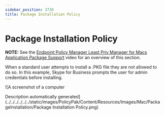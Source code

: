 ```yaml
---
sidebar_position: 3738
title: Package Installation Policy
---
```


# Package Installation Policy

**NOTE:** See the [Endpoint Policy Manager Least Priv Manager for Macs Application Package Support](../../Video/LeastPrivilege/Mac/ApplicationPackage "Endpoint Policy Manager Least Priv Manager for Macs Application Package Support") video for an overview of this section.

When a standard user attempts to install a .PKG file they are not allowed to do so. In this example, Skype for Business prompts the user for admin credentials before installing.

![A screenshot of a computer

Description automatically generated](../../../../../../static/images/PolicyPak/Content/Resources/Images/Mac/PackageInstallation/Package Installation Policy.png)